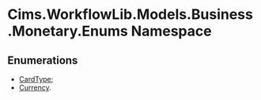 # Cims.WorkflowLib.Models.Business.Monetary.Enums Namespace

## Enumerations

- [CardType](CardType.md);
- [Currency](Currency.md).
